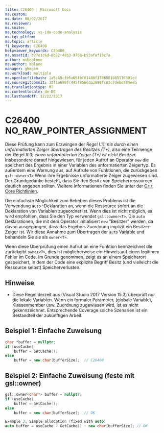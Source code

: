 ```yaml
---
title: C26400 | Microsoft Docs
ms.custom: 
ms.date: 08/02/2017
ms.reviewer: 
ms.suite: 
ms.technology: vs-ide-code-analysis
ms.tgt_pltfrm: 
ms.topic: article
f1_keywords: C26400
helpviewer_keywords: C26400
ms.assetid: b27e1c6d-8b52-40b3-9760-b93afef19c7a
author: mikeblome
ms.author: mblome
manager: ghogen
ms.workload: multiple
ms.openlocfilehash: 1a5c69cfb5a65fbf81408f3766581085116391ed
ms.sourcegitcommit: 32f1a690fc445f9586d53698fc82c7debd784eeb
ms.translationtype: MT
ms.contentlocale: de-DE
ms.lasthandoff: 12/22/2017
---
```

# <a name="c26400-norawpointerassignment"></a>C26400 NO_RAW_POINTER_ASSIGNMENT
Diese Prüfung kann zum Erzwingen der *Regel I.11: nie durch einen unformatierten Zeiger übertragen des Besitzes (T\*)*, also eine Teilmenge der Regel *R.3: einen unformatierten Zeiger (T\*) ist nicht Besitzer.* Insbesondere darauf hingewiesen, für jeden Aufruf an Operator `new` die speichert des Ergebnis in einer Variablen des unformatierten Zeigertyp. Es außerdem eine Warnung aus, auf Aufrufe von Funktionen, die zurückgeben `gsl::owner<T>` Wenn ihre Ergebnisse unformatierte Zeiger zugewiesen sind. Der Grundgedanke besteht, dass Sie den Besitz von Speicherressourcen deutlich angeben sollten. Weitere Informationen finden Sie unter der [C++ Core Richtlinien](http://github.com/isocpp/CppCoreGuidelines/blob/master/CppCoreGuidelines.md#r-resource-management).  

Die einfachste Möglichkeit zum Beheben dieses Problems ist die Verwendung `auto` -Deklaration an, wenn die Ressource sofort an die Deklaration von Variablen zugeordnet ist. Wenn dies ist nicht möglich, es wird empfohlen, dass Sie den Typ verwendet `gsl::owner<T>`. Die `auto` Deklarationen, die mit dem Operator initialisiert `new` "Besitzer" werden, da davon ausgegangen, dass das Ergebnis Zuordnung implizit ein Besitzer-Zeiger ist. Wir diese Annahme zum Übertragen der `auto` Variable und behandeln Sie sie als `owner<T>`.

Wenn diese Überprüfung einen Aufruf an eine Funktion kennzeichnet die zurückgibt `owner<T>`, dies ist möglicherweise ein Hinweis auf einen legitimen Fehler im Code. Im Grunde genommen, zeigt es an einem Speicherort gespeichert, in dem der Code eine explizite Begriff Besitz (und vielleicht die Ressource selbst) Speicherverlusten.

## <a name="remarks"></a>Hinweise
- Diese Regel derzeit aus (Visual Studio 2017 Version 15.3) überprüft nur die lokale Variablen. Wenn ein formaler Parameter, (globale Variable), Klassenmember usw. Zuordnung zugewiesen wird, ist es nicht gekennzeichnet. Entsprechende Coverage solche Szenarien ist ein Bestandteil der zukünftigen Arbeit.
    
## <a name="example-1-simple-allocation"></a>Beispiel 1: Einfache Zuweisung
```cpp
char *buffer = nullptr;
if (useCache)
    buffer = GetCache();
else
    buffer = new char[bufferSize];  // C26400
```

## <a name="example-2-simple-allocation-fixed-with-gslownert"></a>Beispiel 2: Einfache Zuweisung (feste mit gsl::owner<T>)
```cpp
gsl::owner<char*> buffer = nullptr;
if (useCache)
    buffer = GetCache();
else
    buffer = new char[bufferSize];  // OK

Example 3: Simple allocation (fixed with auto)
auto buffer = useCache ? GetCache() : new char[bufferSize]; // OK
```

